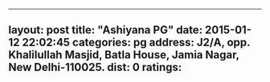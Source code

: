 
---
layout: post
title:  "Ashiyana PG"
date:   2015-01-12 22:02:45
categories: pg
address: J2/A, opp. Khalilullah Masjid, Batla House, Jamia Nagar, New Delhi-110025.
dist: 0
ratings:
---
